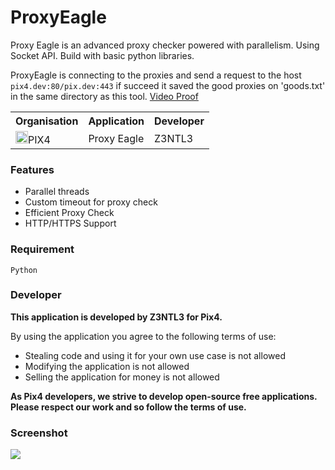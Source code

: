 # ProxyEagle
 Proxy Eagle is an advanced proxy checker powered with parallelism. Using Socket API. Build with basic python libraries.

ProxyEagle is connecting to the proxies and send a request to the host ```pix4.dev:80/pix.dev:443``` if succeed it saved the good proxies on 'goods.txt' in the same directory as this tool.
<a href="https://www.youtube.com/watch?v=s-ZQbZQjblE"> Video Proof</a><br>

<table><tr><th>Organisation</th><th>Application</th><th>Developer</th></tr><tr><td><img src="https://media.discordapp.net/attachments/956310840464773200/968964843333877830/logopix4.png" width="20">PIX4</td><td>Proxy Eagle</td><td>Z3NTL3</td></tr></table>

### Features
- Parallel threads
- Custom timeout for proxy check
- Efficient Proxy Check
- HTTP/HTTPS Support



### Requirement
```Python```

### Developer
**This application is developed by Z3NTL3 for Pix4.**

By using the application you agree to the following terms of use:
- Stealing code and using it for your own use case is not allowed
- Modifying the application is not allowed
- Selling the application for money is not allowed

**As Pix4 developers, we strive to develop open-source free applications. Please respect our work and so follow the terms of use.**

### Screenshot
<img src="eagless.png">
